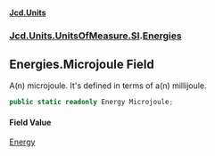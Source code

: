 #### [Jcd.Units](index.md 'index')
### [Jcd.Units.UnitsOfMeasure.SI](Jcd.Units.UnitsOfMeasure.SI.md 'Jcd.Units.UnitsOfMeasure.SI').[Energies](Jcd.Units.UnitsOfMeasure.SI.Energies.md 'Jcd.Units.UnitsOfMeasure.SI.Energies')

## Energies.Microjoule Field

A(n) microjoule. It's defined in terms of a(n) millijoule.

```csharp
public static readonly Energy Microjoule;
```

#### Field Value
[Energy](Jcd.Units.UnitTypes.Energy.md 'Jcd.Units.UnitTypes.Energy')